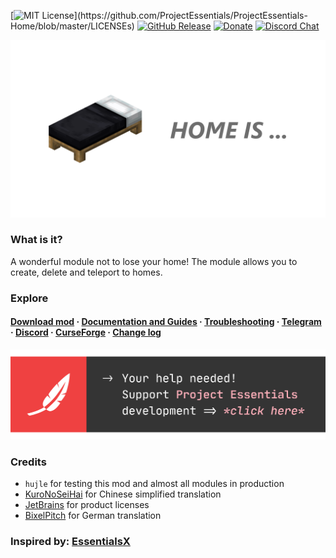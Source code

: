 [![MIT License](https://img.shields.io/apm/l/atomic-design-ui.svg?)](https://github.com/ProjectEssentials/ProjectEssentials-Home/blob/master/LICENSEs) [![GitHub Release](https://img.shields.io/github/release/ProjectEssentials/ProjectEssentials-Home.svg?style=flat)]() [![Donate](https://img.shields.io/badge/$-support-ff69b4.svg?style=flat)](https://paypal.me/mairwunnx) [![Discord Chat](https://img.shields.io/discord/308323056592486420.svg)](https://discord.gg/VU9XZAt)

![](https://github.com/ProjectEssentials/ProjectEssentials-Assets/raw/ASSETS-20-Q2/assets/specific/home/header.png)

### What is it?

A wonderful module not to lose your home! The module allows you to create, delete and teleport to homes.

### Explore

#### [Download mod](https://github.com/ProjectEssentials/ProjectEssentials-Home/releases/download/2.0.1%2BMC-1.15.2/Project.Essentials.Home-2.0.1+MC-1.15.2.jar) · [Documentation and Guides](https://projectessentials.github.io/manual) · [Troubleshooting](https://github.com/ProjectEssentials/ProjectEssentials-Home/issues/new/choose) · [Telegram](https://t.me/minecraftforge) · [Discord](https://discord.gg/VU9XZAt) · [CurseForge](https://www.curseforge.com/minecraft/mc-mods/project-essentials-home) · [Change log](https://github.com/ProjectEssentials/ProjectEssentials-Home/blob/master/changelog.md)

[![](https://github.com/ProjectEssentials/ProjectEssentials-Assets/raw/ASSETS-20-Q2/assets/common/support.png)](https://gist.github.com/MairwunNx/fda95062618db6880ef8ee06e1bba54f)

### Credits

- `hujle` for testing this mod and almost all modules in production
- [KuroNoSeiHai](https://github.com/KuroNoSeiHai) for Chinese simplified translation
- [JetBrains](https://www.jetbrains.com/) for product licenses
- [BixelPitch](https://github.com/BixelPitch) for German translation

### Inspired by: [EssentialsX](https://github.com/EssentialsX)
